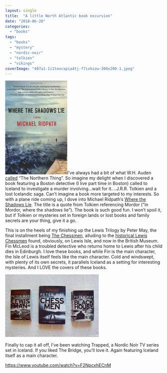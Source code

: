 ```yaml
---
layout: single
title:  "A little North Atlantic book excursion"
date: "2018-06-20"
categories: 
  - "books"
tags: 
  - "books"
  - "mystery"
  - "nordic-noir"
  - "tolkien"
  - "vikings"
coverImage: "407a1-1i1teocxpia4tj-f7ixhzzw-300x200-1.jpeg"
---
```


![](/assets/images/6dc25-0ntsbfnsxjxxn01zl-199x300.jpg)I’ve always had a bit of what W.H. Auden [called](https://www.newyorker.com/books/page-turner/auden-and-elvish) “The Northern Thing”. So imagine my delight when I discovered a book featuring a Boston detective (I live part time in Boston) called to Iceland to investigate a murder involving…wait for it….J.R.R. Tolkien and a lost Icelandic saga. Can’t imagine a book more targeted to my interests. So with a plane ride coming up, I dove into Michael Ridpath’s [Where the Shadows Lie](https://www.thehawaiiproject.com/book/Where-the-Shadows-Lie--by--Michael-Ridpath--154538). The title is a quote from Tolkien referencing Mordor (“in Mordor, where the shadows lie”). The book is such good fun. I won’t spoil it, but if Tolkien or mysteries set in foreign lands or lost books and family secrets are your thing, give it a go.

This is on the heels of my finishing up the Lewis Trilogy by Peter May, the final installment being [The Chessmen](https://www.thehawaiiproject.com/book/The-Chessmen-The-Lewis-Trilogy--by--Peter-May--47935), alluding to the [historical Lewis Chessmen](https://en.wikipedia.org/wiki/Lewis_Chessmen) found, obviously, on Lewis Isle, and now in the British Museum. Fin McLeod is a troubled detective who returns home to Lewis after his child dies in Edinburgh. I love these books, and while Fin is the main character, the Isle of Lewis itself feels like the main character. Cold and windswept, with plenty of its own secrets, it parallels Iceland as a setting for interesting mysteries. And I LOVE the covers of these books.

![](/assets/images/407a1-1i1teocxpia4tj-f7ixhzzw-300x200.jpeg)

Finally to cap it all off, I’ve been watching Trapped, a Nordic Noir TV series set in Iceland. If you liked The Bridge, you’ll love it. Again featuring Iceland itself as a main character.

https://www.youtube.com/watch?v=F2NpcxhECnM
